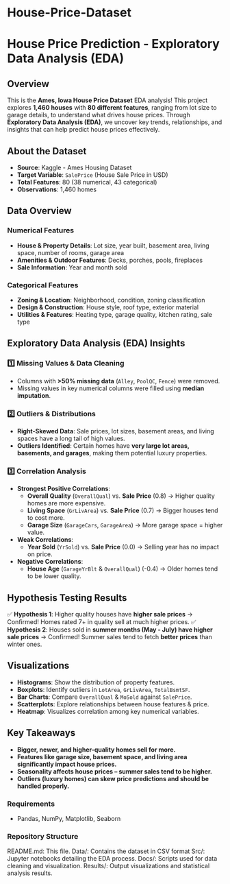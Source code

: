 # House-Price-Dataset
# House Price Prediction - Exploratory Data Analysis (EDA)

## Overview
This is the **Ames, Iowa House Price Dataset** EDA analysis! This project explores **1,460 houses** with **80 different features**, ranging from lot size to garage details, to understand what drives house prices. Through **Exploratory Data Analysis (EDA)**, we uncover key trends, relationships, and insights that can help predict house prices effectively.

## About the Dataset
- **Source**: Kaggle - Ames Housing Dataset
- **Target Variable**: `SalePrice` (House Sale Price in USD)
- **Total Features**: 80 (38 numerical, 43 categorical)
- **Observations**: 1,460 homes

## Data Overview
### **Numerical Features**
- **House & Property Details**: Lot size, year built, basement area, living space, number of rooms, garage area
- **Amenities & Outdoor Features**: Decks, porches, pools, fireplaces
- **Sale Information**: Year and month sold

### **Categorical Features**
- **Zoning & Location**: Neighborhood, condition, zoning classification
- **Design & Construction**: House style, roof type, exterior material
- **Utilities & Features**: Heating type, garage quality, kitchen rating, sale type

## Exploratory Data Analysis (EDA) Insights
### **1️⃣ Missing Values & Data Cleaning**
- Columns with **>50% missing data** (`Alley`, `PoolQC`, `Fence`) were removed.
- Missing values in key numerical columns were filled using **median imputation**.

### **2️⃣ Outliers & Distributions**
- **Right-Skewed Data**: Sale prices, lot sizes, basement areas, and living spaces have a long tail of high values.
- **Outliers Identified**: Certain homes have **very large lot areas, basements, and garages**, making them potential luxury properties.

### **3️⃣ Correlation Analysis**
- **Strongest Positive Correlations**:
  - **Overall Quality** (`OverallQual`) vs. **Sale Price** (0.8) → Higher quality homes are more expensive.
  - **Living Space** (`GrLivArea`) vs. **Sale Price** (0.7) → Bigger houses tend to cost more.
  - **Garage Size** (`GarageCars`, `GarageArea`) → More garage space = higher value.
- **Weak Correlations**:
  - **Year Sold** (`YrSold`) vs. **Sale Price** (0.0) → Selling year has no impact on price.
- **Negative Correlations**:
  - **House Age** (`GarageYrBlt` & `OverallQual`) (-0.4) → Older homes tend to be lower quality.

## Hypothesis Testing Results
✅ **Hypothesis 1**: Higher quality houses have **higher sale prices** → Confirmed! Homes rated 7+ in quality sell at much higher prices.
✅ **Hypothesis 2**: Houses sold in **summer months (May - July) have higher sale prices** → Confirmed! Summer sales tend to fetch **better prices** than winter ones.

## Visualizations
- **Histograms**: Show the distribution of property features.
- **Boxplots**: Identify outliers in `LotArea`, `GrLivArea`, `TotalBsmtSF`.
- **Bar Charts**: Compare `OverallQual` & `MoSold` against `SalePrice`.
- **Scatterplots**: Explore relationships between house features & price.
- **Heatmap**: Visualizes correlation among key numerical variables.

## Key Takeaways
- **Bigger, newer, and higher-quality homes sell for more.**
- **Features like garage size, basement space, and living area significantly impact house prices.**
- **Seasonality affects house prices – summer sales tend to be higher.**
- **Outliers (luxury homes) can skew price predictions and should be handled properly.**

### **Requirements**
- Pandas, NumPy, Matplotlib, Seaborn

### Repository Structure
README.md: This file.
Data/: Contains the dataset in CSV format
Src/: Jupyter notebooks detailing the EDA process.
Docs/: Scripts used for data cleaning and visualization.
Results/: Output visualizations and statistical analysis results.
